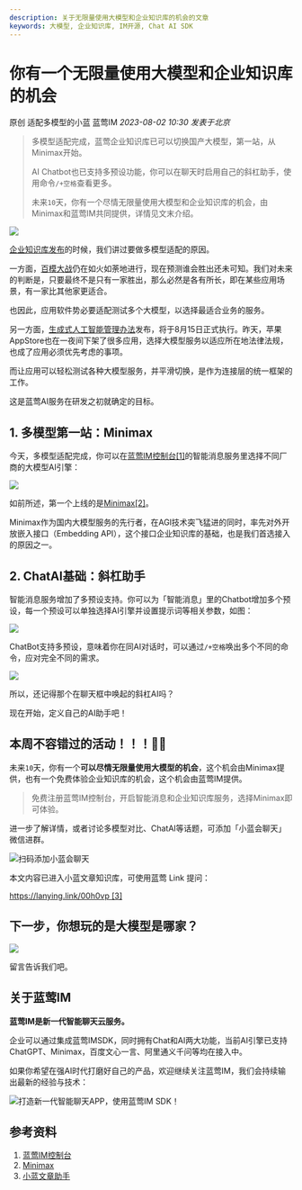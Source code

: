```yaml
---
description: 关于无限量使用大模型和企业知识库的机会的文章
keywords: 大模型, 企业知识库, IM开源, Chat AI SDK
---
```

# 你有一个无限量使用大模型和企业知识库的机会

原创 适配多模型的小蓝 蓝莺IM _2023-08-02 10:30_ _发表于北京_

> 多模型适配完成，蓝莺企业知识库已可以切换国产大模型，第一站，从Minimax开始。
> 
> AI Chatbot也已支持多预设功能，你可以在聊天时启用自己的斜杠助手，使用命令`/+空格`查看更多。
> 
> 未来`10`天，你有一个尽情无限量使用大模型和企业知识库的机会，由Minimax和蓝莺IM共同提供，详情见文末介绍。

![](../assets/articles/autogen-5f06aab7da0797d201e688f9196a7031574ee3f5df2b25863e20f55f9a5ca2c4.jpeg)

[企业知识库发布](https://docs.lanyingim.com/articles/product-and-technologies/It-is-time-to-make-LLM-learn-enterprise-knowledge.html)的时候，我们讲过要做多模型适配的原因。

一方面，[百模大战](https://mp.weixin.qq.com/s?__biz=MjM5OTExMjYwMA==&mid=2670148561&idx=5&sn=88827af43779a745718579a621797f38&scene=21#wechat_redirect)仍在如火如荼地进行，现在预测谁会胜出还未可知。我们对未来的判断是，只要最终不是只有一家胜出，那么必然是各有所长，即在某些应用场景，有一家比其他家更适合。

也因此，应用软件势必要适配测试多个大模型，以选择最适合业务的服务。

另一方面，[生成式人工智能管理办法](https://mp.weixin.qq.com/s?__biz=MzAwMjU0MjIyNw==&mid=2651451323&idx=2&sn=0552bbe243af3d97c2bb79c571da52ec&scene=21#wechat_redirect)发布，将于8月15日正式执行。昨天，苹果AppStore也在一夜间下架了很多应用，选择大模型服务以适应所在地法律法规，也成了应用必须优先考虑的事项。

而让应用可以轻松测试各种大模型服务，并平滑切换，是作为连接层的统一框架的工作。

这是蓝莺AI服务在研发之初就确定的目标。

## 1. 多模型第一站：Minimax

今天，多模型适配完成，你可以在[蓝莺IM控制台\[1\]](https://console.lanyingim.com/)的智能消息服务里选择不同厂商的大模型AI引擎：

![](../assets/articles/autogen-14e899dc6777aca554de59ea952a223498f6d7564170087b8ec2112826a6c2da.jpeg)

如前所述，第一个上线的是[Minimax\[2\]](https://api.minimax.chat)。

Minimax作为国内大模型服务的先行者，在AGI技术突飞猛进的同时，率先对外开放嵌入接口（Embedding API），这个接口企业知识库的基础，也是我们首选接入的原因之一。

## 2. ChatAI基础：斜杠助手

智能消息服务增加了多预设支持。你可以为「智能消息」里的Chatbot增加多个预设，每一个预设可以单独选择AI引擎并设置提示词等相关参数，如图：

![](../assets/articles/autogen-34cec6da81a09765c8133ecc7e57b884a24d764fbee91a56393495e6448e8336.jpeg)

ChatBot支持多预设，意味着你在同AI对话时，可以通过`/+空格`唤出多个不同的命令，应对完全不同的需求。

![](../assets/articles/autogen-fa46b1119d2a958f03936ae3bee390ec2b905d017c005e9a8a3c9ffa05de8dd3.jpeg)

所以，还记得那个在聊天框中唤起的斜杠AI吗？

现在开始，定义自己的AI助手吧！

## 本周不容错过的活动！！！👏🏻

未来`10`天，你有一个**可以尽情无限量使用大模型的机会**，这个机会由Minimax提供，也有一个免费体验企业知识库的机会，这个机会由蓝莺IM提供。

> 免费注册蓝莺IM控制台，开启智能消息和企业知识库服务，选择Minimax即可体验。

进一步了解详情，或者讨论多模型对比、ChatAI等话题，可添加「小蓝会聊天」微信进群。

![扫码添加小蓝会聊天](../assets/articles/autogen-5d8b60effd72306cf5e0fbd4c1eda8269dd75bcde3679710d310f6541420ffb1.png)

本文内容已进入小蓝文章知识库，可使用蓝莺 Link 提问：

[https://lanying.link/00h0vp \[3\]](https://lanying.link/00h0vp)

## 下一步，你想玩的是大模型是哪家？

![](../assets/articles/autogen-d0b1f1a56b63eeedef6f06cca133d0afef6d068176f97bd67a170f39bbd6e579.jpeg)

留言告诉我们吧。

## 关于蓝莺IM

**蓝莺IM是新一代智能聊天云服务。**

企业可以通过集成蓝莺IMSDK，同时拥有Chat和AI两大功能，当前AI引擎已支持ChatGPT、Minimax，百度文心一言、阿里通义千问等均在接入中。

如果你希望在强AI时代打磨好自己的产品，欢迎继续关注蓝莺IM，我们会持续输出最新的经验与技术：

![打造新一代智能聊天APP，使用蓝莺IM SDK！](../assets/articles/autogen-7aa69a076157dc20defae405d39298a1be9d210b5b2a5aa5218ad2ecd72c0a06.jpeg)

## 参考资料

1. [蓝莺IM控制台](https://console.lanyingim.com/)
2. [Minimax](https://api.minimax.chat)
3. [小蓝文章助手](https://lanying.link/00h0vp)